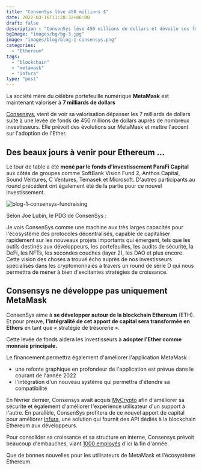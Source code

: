 ```yaml
---
title: "ConsenSys lève 450 millions $"
date: 2022-03-16T11:28:32+06:00
draft: false
description : "ConsenSys lève 450 millions de dollars et dévoile ses futurs plans pour MetaMask"
bgImage: "images/bg/bg-3.jpg"
image: "images/blog/blog-1-consensys.png"
categories: 
  - "Ethereum"
tags:
  - "blockchain"
  - "metamask"
  - "infura"
type: "post"
---
```


La société mère du célèbre portefeuille numérique **MetaMask** est maintenant valoriser à **7 milliards de dollars**


[Consensys](https://consensys.net/), vient de voir sa valorisation dépasser les 7 milliards de dollars suite à une levée de fonds de 450 millions de dollars auprès de nombreux investisseurs. Elle prévoit des évolutions sur MetaMask et mettre l'accent sur l'adoption de l'Ether.

## Des beaux jours à venir pour Ethereum ...

Le tour de table a été **mené par le fonds d'investissement ParaFi Capital** aux côtés de groupes comme SoftBank Vision Fund 2, Anthos Capital, Sound Ventures, C Ventures, Temasek et Microsoft. D'autres participants au round précédent ont également été de la partie pour ce nouvel investissement.

![blog-1-consensys-fundraising](/images/blog/blog-1-consensys-fundraising.png)


Selon Joe Lubin, le PDG de ConsenSys : 


Je vois ConsenSys comme une machine aux très larges capacités pour l'écosystème des protocoles décentralisés, capable de capitaliser rapidement sur les nouveaux projets importants qui émergent, tels que les outils destinés aux développeurs, les portefeuilles, les audits de sécurité, la DeFi, les NFTs, les secondes couches (layer 2), les DAO et plus encore. Cette vision des choses a trouvé écho auprès de nos investisseurs spécialisés dans les cryptomonnaies à travers un round de série D qui nous permettra de mener à bien d'excitantes stratégies de croissance. 

## Consensys ne développe pas uniquement MetaMask

ConsenSys aime à **se développer autour de la blockchain Ethereum** (ETH). Et pour preuve, **l'intégralité de cet apport de capital sera transformée en Ethers** en tant que « stratégie de trésorerie ».

Cette levée de fonds aidera les investisseurs à **adopter l'Ether comme monnaie principale.**

Le financement permettra également d'améliorer l'application MetaMask : 

- une refonte graphique en profondeur de l'application est prévue dans le courant de l'année 2022
- l'intégration d'un nouveau système qui permettra d'étendre sa compatibilité 

En février dernier, Consensys avait acquis [MyCrypto](https://mycrypto.com/) afin d'améliorer sa sécurité et également d'améliorer l'expérience utilisateur d'un support à l'autre. En parallèle, ConsenSys profitera de ce nouvel apport de capital pour améliorer [Infura](https://infura.io/), une solution qui fournit des API dédiés à la blockchain Ethereum aux développeurs.

Pour consolider sa croissance et sa structure en interne, Consensys prévoit beaucoup d'embauches, viant [1000 employés](https://consensys.net/careers/) d'ici la fin d'année.

Que de bonnes nouvelles pour les utilisateurs de MetaMask et l'écosystème Ethereum.
